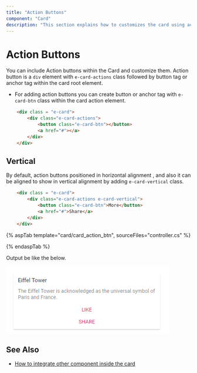 ```yaml
---
title: "Action Buttons"
component: "Card"
description: "This section explains how to customizes the card using action buttons and changes the vertical or horizontal alignment of the card element."
---
```


# Action Buttons

You can include Action buttons within the Card and customize them. Action button is a `div` element with `e-card-actions` class followed by button tag or anchor tag within the card root element.

* For adding action buttons you can create button or anchor tag with `e-card-btn` class within the card action element.

```html
    <div class = "e-card">
        <div class="e-card-actions">
            <button class="e-card-btn"></button>
            <a href="#"></a>
        </div>
    </div>
```

## Vertical

By default, action buttons positioned in horizontal alignment , and also it can be aligned to show in vertical alignment by adding `e-card-vertical` class.

```html
    <div class = "e-card">
        <div class="e-card-actions e-card-vertical">
            <button class="e-card-btn">More</button>
            <a href="#">Share</a>
        </div>
    </div>
```

{% aspTab template="card/card_action_btn", sourceFiles="controller.cs" %}

{% endaspTab %}

Output be like the below.

![CSS Card Control with action buttons](./images/card-action.PNG)

## See Also

* [How to integrate other component inside the card](./how-to/integrate-other-component-inside-the-card)